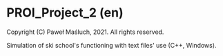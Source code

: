 # PROI_Project_2 (en)

Copyright (C) Paweł Maśluch, 2021. All rights reserved.

Simulation of ski school's functioning with text files' use (C++, Windows).

